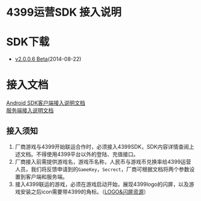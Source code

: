 4399运营SDK 接入说明
==============
# SDK下载
* [v2.0.0.6 Beta](https://github.com/fmricky/4399OperateSDK/archive/master.zip)(2014-08-22)

# 接入文档
[Android SDK客户端接入说明文档](https://github.com/fmricky/4399OperateSDK/blob/master/Document/ClientDocument.md)   
[服务端接入说明文档](https://github.com/fmricky/4399OperateSDK/blob/master/Document/ServerDocument.md)

## 接入须知   
1. 厂商游戏与4399开始联运合作时，必须接入4399SDK，SDK内容详情查阅上述文档。不得使用4399平台以外的登陆、充值接口。  
2. 厂商接入前需提供游戏名，游戏币名称，人民币与游戏币兑换率给4399运营人员，我们将反馈申请到的`GameKey`，`Secrect`，厂商可根据文档将两个参数设置到客户端和服务端。  
3. 接入4399联运的游戏，必须在游戏启动开始，展现4399logo的闪屏，以及游戏安装之后icon需要带4399的角标。（[LOGO&闪屏资源](https://github.com/fmricky/4399OperateSDK/blob/master/Resource)）  



